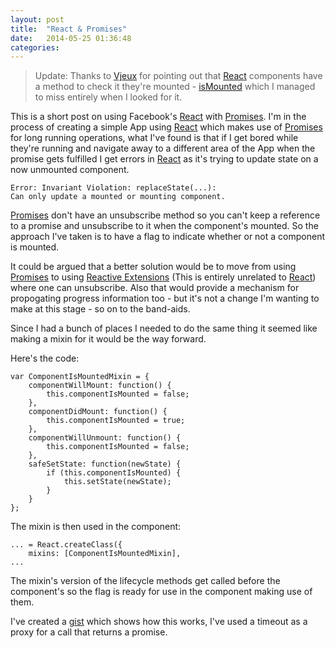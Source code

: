 ```yaml
---
layout: post
title:  "React & Promises"
date:   2014-05-25 01:36:48
categories:
---
```


> Update:  Thanks to [Vjeux](https://twitter.com/Vjeux) for pointing out that [React](http://facebook.github.io/react) components have a method to check it they're mounted - [isMounted](http://facebook.github.io/react/docs/component-api.html#ismounted) which I managed to miss entirely when I looked for it.

This is a short post on using Facebook's [React](http://facebook.github.io/react) with [Promises](https://www.promisejs.org). I'm in the process of creating a simple App using [React](http://facebook.github.io/react) which makes use of [Promises](https://www.promisejs.org) for long running operations, what I've found is that if I get bored while they're running and navigate away to a different area of the App when the promise gets fulfilled I get errors in [React](http://facebook.github.io/react) as it's trying to update state on a now unmounted component.

```
Error: Invariant Violation: replaceState(...): 
Can only update a mounted or mounting component.
```

[Promises](https://www.promisejs.org) don't have an unsubscribe method so you can't keep a reference to a promise and unsubscribe to it when the component's mounted. So the approach I've taken is to have a flag to indicate whether or not a component is mounted.

It could be argued that a better solution would be to move from using [Promises](https://www.promisejs.org) to using [Reactive Extensions](http://reactive-extensions.github.io/RxJS) (This is entirely unrelated to [React](http://facebook.github.io/react)) where one can unsubscribe. Also that would provide a mechanism for propogating progress information too - but it's not a change I'm wanting to make at this stage - so on to the band-aids.

Since I had a bunch of places I needed to do the same thing it seemed like making a mixin for it would be the way forward.

Here's the code:

```
var ComponentIsMountedMixin = {
	componentWillMount: function() {
		this.componentIsMounted = false;
  	},
	componentDidMount: function() {
		this.componentIsMounted = true;
  	},
	componentWillUnmount: function() {
		this.componentIsMounted = false;
	}, 
	safeSetState: function(newState) {
		if (this.componentIsMounted) {
			this.setState(newState);
		}
	}
};
```

The mixin is then used in the component:

```
... = React.createClass({
	mixins: [ComponentIsMountedMixin],
...
```

The mixin's version of the lifecycle methods get called before the component's so the flag is ready for use in the component making use of them.

I've created a [gist](https://gist.github.com/thaggie/aed336e9e67be4696002) which shows how this works, I've used a timeout as a proxy for a call that returns a promise.